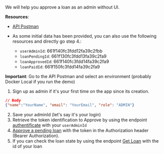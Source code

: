 We will help you approve a loan as an admin without UI.

**Resources**:

- [API Postman](https://www.postman.com/cryosat-astronaut-14351547/workspace/apire-mini-app/collection/31279199-48457e12-af79-4c03-8213-5d053e426487)
- As some initial data has been provided, you can also use the following resources and directly go step 4.:

  - `userAdminId`: 661f140fc3fdd12fa39c2fbb
  - `loanPendingId`: 661f130fc3fdd13fa39c2fa9
  - `loanApprovedId`: 661f140fc3fdd14fa39c2fa9
  - `loanPaidId`: 661f150fc3fdd14fa39c2fa9

**Important**: Go to the API Postman and select an environment (probably Docker Local if you run the demo)

1. Sign up as admin if it's your first time on the app since its creation.

```JSON
// Body
{"name":"YourName", "email": "YourEmail", "role": "ADMIN"}
```

2. Save your adminId (let's say it's your login)
3. Retrieve the token identification to Approve by using the endpoint [authentificate](https://www.postman.com/cryosat-astronaut-14351547/workspace/apire-mini-app/request/31279199-555b72a8-4e78-4a0e-958b-484ad7ee90dd) with your `userAdminId`
4. [Approve a pending loan](https://www.postman.com/cryosat-astronaut-14351547/workspace/apire-mini-app/request/31279199-a8326d58-099f-45b8-93dc-1a701ebb4081) with the token in the Authorization header (Bearer Authorization).
5. If you can check the loan state by using the endpoint [Get Loan](https://www.postman.com/cryosat-astronaut-14351547/workspace/apire-mini-app/request/31279199-15345553-4c5e-4e81-b330-055e651d4e3d) with the id of your loan
